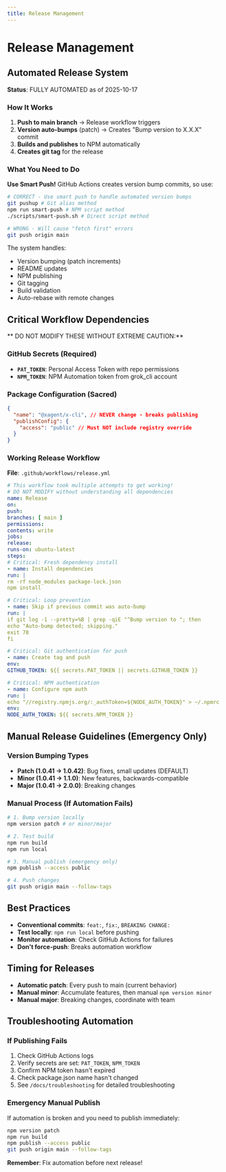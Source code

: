 ```yaml
---
title: Release Management
---
```


# Release Management

## Automated Release System

**Status**: FULLY AUTOMATED as of 2025-10-17

### How It Works

1. **Push to main branch** → Release workflow triggers
2. **Version auto-bumps** (patch) → Creates "Bump version to X.X.X" commit
3. **Builds and publishes** to NPM automatically
4. **Creates git tag** for the release

### What You Need to Do

**Use Smart Push!** GitHub Actions creates version bump commits, so use:

```bash
# CORRECT - Use smart push to handle automated version bumps
git pushup # Git alias method
npm run smart-push # NPM script method
./scripts/smart-push.sh # Direct script method

# WRONG - Will cause "fetch first" errors
git push origin main
```

The system handles:

- Version bumping (patch increments)
- README updates
- NPM publishing
- Git tagging
- Build validation
- Auto-rebase with remote changes

## Critical Workflow Dependencies

** DO NOT MODIFY THESE WITHOUT EXTREME CAUTION:**

### GitHub Secrets (Required)

- **`PAT_TOKEN`**: Personal Access Token with repo permissions
- **`NPM_TOKEN`**: NPM Automation token from grok_cli account

### Package Configuration (Sacred)

```json
{
  "name": "@xagent/x-cli", // NEVER change - breaks publishing
  "publishConfig": {
    "access": "public" // Must NOT include registry override
  }
}
```

### Working Release Workflow

**File**: `.github/workflows/release.yml`

```yaml
# This workflow took multiple attempts to get working!
# DO NOT MODIFY without understanding all dependencies
name: Release
on:
push:
branches: [ main ]
permissions:
contents: write
jobs:
release:
runs-on: ubuntu-latest
steps:
# Critical: Fresh dependency install
- name: Install dependencies
run: |
rm -rf node_modules package-lock.json
npm install

# Critical: Loop prevention
- name: Skip if previous commit was auto-bump
run: |
if git log -1 --pretty=%B | grep -qiE "^Bump version to "; then
echo "Auto-bump detected; skipping."
exit 78
fi

# Critical: Git authentication for push
- name: Create tag and push
env:
GITHUB_TOKEN: ${{ secrets.PAT_TOKEN || secrets.GITHUB_TOKEN }}

# Critical: NPM authentication
- name: Configure npm auth
run: |
echo "//registry.npmjs.org/:_authToken=${NODE_AUTH_TOKEN}" > ~/.npmrc
env:
NODE_AUTH_TOKEN: ${{ secrets.NPM_TOKEN }}
```

## Manual Release Guidelines (Emergency Only)

### Version Bumping Types

- **Patch (1.0.41 → 1.0.42)**: Bug fixes, small updates (DEFAULT)
- **Minor (1.0.41 → 1.1.0)**: New features, backwards-compatible
- **Major (1.0.41 → 2.0.0)**: Breaking changes

### Manual Process (If Automation Fails)

```bash
# 1. Bump version locally
npm version patch # or minor/major

# 2. Test build
npm run build
npm run local

# 3. Manual publish (emergency only)
npm publish --access public

# 4. Push changes
git push origin main --follow-tags
```

## Best Practices

- **Conventional commits**: `feat:`, `fix:`, `BREAKING CHANGE:`
- **Test locally**: `npm run local` before pushing
- **Monitor automation**: Check GitHub Actions for failures
- **Don't force-push**: Breaks automation workflow

## Timing for Releases

- **Automatic patch**: Every push to main (current behavior)
- **Manual minor**: Accumulate features, then manual `npm version minor`
- **Manual major**: Breaking changes, coordinate with team

## Troubleshooting Automation

### If Publishing Fails

1. Check GitHub Actions logs
2. Verify secrets are set: `PAT_TOKEN`, `NPM_TOKEN`
3. Confirm NPM token hasn't expired
4. Check package.json name hasn't changed
5. See `/docs/troubleshooting` for detailed troubleshooting

### Emergency Manual Publish

If automation is broken and you need to publish immediately:

```bash
npm version patch
npm run build
npm publish --access public
git push origin main --follow-tags
```

**Remember**: Fix automation before next release!
